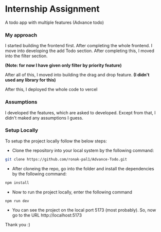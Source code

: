 # Internship Assignment

A todo app with multiple features (Advance todo)

### My approach

I started building the frontend first. After completing the whole frontend. I move into developing the add Todo section. After completing this, I moved into the filter section.

**(Note: for now I have given only filter by priority feature)**

After all of this, I moved into building the drag and drop feature. **(I didn't used any library for this)**

After this, I deployed the whole code to vercel

### Assumptions

I developed the features, which are asked to developed. Except from that, I didn't maked any assumptions I guess.

### Setup Locally

To setup the project locally follow the below steps:

- Clone the repository into your local system by the following command:

```sh
git clone https://github.com/ronak-pal1/Advance-Todo.git
```

- After cloneing the repo, go into the folder and install the dependencies by the following command:

```sh
npm install
```

- Now to run the project locally, enter the following command

```sh
npm run dev
```

- You can see the project on the local port 5173 (most probably). So, now go to the URL http://localhost:5173

Thank you :)

